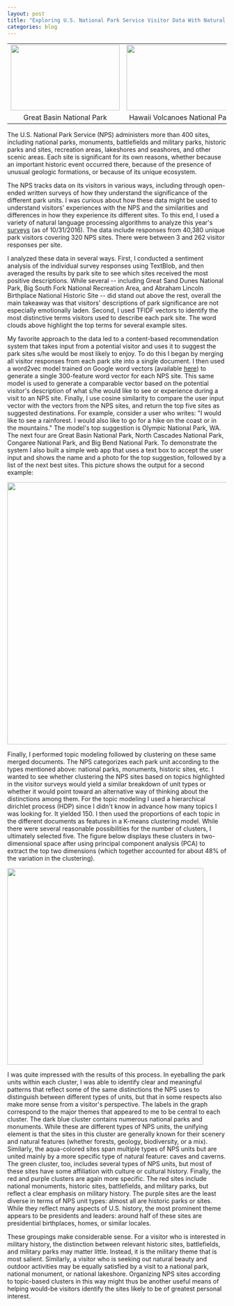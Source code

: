 ```yaml
---
layout: post
title: "Exploring U.S. National Park Service Visitor Data With Natural Language Processing"
categories: blog
---
```


<table>
<tr>
<td><img src='{{ site.baseurl }}/images/Great Basin NP.png' style="width:250px;height:150px;"/></td>
<td><img src='{{ site.baseurl }}/images/Hawaii Volcanoes NP.png' style="width:250px;height:150px;"/></td>
<td><img src='{{ site.baseurl }}/images/Ellis Island.png' style="width:250px;height:150px;"/></td>
</tr>
<tr>
<td align="center">Great Basin National Park</td>
<td align="center">Hawaii Volcanoes National Park</td>
<td align="center">Ellis Island National Monument</td>
</tr>
</table>

The U.S. National Park Service (NPS) administers more than 400 sites, including national parks, monuments, battlefields and military parks, historic parks and sites, recreation areas, lakeshores and seashores, and other scenic areas. Each site is significant for its own reasons, whether because an important historic event occurred there, because of the presence of unusual geologic formations, or because of its unique ecosystem.

The NPS tracks data on its visitors in various ways, including through open-ended written surveys of how they understand the significance of the different park units.  I was curious about how these data might be used to understand visitors' experiences with the NPS and the similarities and differences in how they experience its different sites.  To this end, I used a variety of natural language processing algorithms to analyze this year's [surveys](https://irma.nps.gov/DataStore/Reference/Profile/2208605) (as of 10/31/2016).  The data include responses from 40,380 unique park visitors covering 320 NPS sites. There were between 3 and 262 visitor responses per site.

I analyzed these data in several ways. First, I conducted a sentiment analysis of the individual survey responses using TextBlob, and then averaged the results by park site to see which sites received the most positive descriptions. While several -- including Great Sand Dunes National Park, Big South Fork National Recreation Area, and Abraham Lincoln Birthplace National Historic Site -- did stand out above the rest, overall the main takeaway was that visitors' descriptions of park significance are not especially emotionally laden. Second, I used TFIDF vectors to identify the most distinctive terms visitors used to describe each park site.  The word clouds above highlight the top terms for several example sites.

My favorite approach to the data led to a content-based recommendation system that takes input from a potential visitor and uses it to suggest the park sites s/he would be most likely to enjoy. To do this I began by merging all visitor responses from each park site into a single document.  I then used a word2vec model trained on Google word vectors (available [here](https://drive.google.com/file/d/0B7XkCwpI5KDYNlNUTTlSS21pQmM/edit)) to generate a single 300-feature word vector for each NPS site. This same model is used to generate a comparable vector based on the potential visitor's description of what s/he would like to see or experience during a visit to an NPS site.  Finally, I use cosine similarity to compare the user input vector with the vectors from the NPS sites, and return the top five sites as suggested destinations. For example, consider a user who writes: "I would like to see a rainforest.  I would also like to go for a hike on the coast or in the mountains." The model's top suggestion is Olympic National Park, WA.  The next four are Great Basin National Park, North Cascades National Park, Congaree National Park, and Big Bend National Park. To demonstrate the system I also built a simple web app that uses a text box to accept the user input and shows the name and a photo for the top suggestion, followed by a list of the next best sites. This picture shows the output for a second example:

<img src='{{ site.baseurl }}/images/NPS-app.png' style="width:800px;height:600px;"/>      

Finally, I performed topic modeling followed by clustering on these same merged documents. The NPS categorizes each park unit according to the types mentioned above: national parks, monuments, historic sites, etc.  I wanted to see whether clustering the NPS sites based on topics highlighted in the visitor surveys would yield a similar breakdown of unit types or whether it would point toward an alternative way of thinking about the distinctions among them.  For the topic modeling I used a hierarchical dirichlet process (HDP) since I didn't know in advance how many topics I was looking for. It yielded 150.  I then used the proportions of each topic in the different documents as features in a K-means clustering model.  While there were several reasonable possibilities for the number of clusters, I ultimately selected five.  The figure below displays these clusters in two-dimensional space after using principal component analysis (PCA) to extract the top two dimensions (which together accounted for about 48% of the variation in the clustering).  

<img src='{{ site.baseurl }}/images/NPS-clusters.png' style="width:450px;height:450px;"/>

I was quite impressed with the results of this process. In eyeballing the park units within each cluster, I was able to identify clear and meaningful patterns that reflect some of the same distinctions the NPS uses to distinguish between different types of units, but that in some respects also make more sense from a visitor's perspective. The labels in the graph correspond to the major themes that appeared to me to be central to each cluster.  The dark blue cluster contains numerous national parks and monuments.  While these are different types of NPS units, the unifying element is that the sites in this cluster are generally known for their scenery and natural features (whether forests, geology, biodiversity, or a mix).  Similarly, the aqua-colored sites span multiple types of NPS units but are united mainly by a more specific type of natural feature: caves and caverns.  The green cluster, too, includes several types of NPS units, but most of these sites have some affiliation with culture or cultural history. Finally, the red and purple clusters are again more specific. The red sites include national monuments, historic sites, battlefields, and military parks, but reflect a clear emphasis on military history.  The purple sites are the least diverse in terms of NPS unit types: almost all are historic parks or sites. While they reflect many aspects of U.S. history, the most prominent theme appears to be presidents and leaders: around half of these sites are presidential birthplaces, homes, or similar locales.  

These groupings make considerable sense.  For a visitor who is interested in military history, the distinction between relevant historic sites, battlefields, and military parks may matter little. Instead, it is the military theme that is most salient.  Similarly, a visitor who is seeking out natural beauty and outdoor activities may be equally satisfied by a visit to a national park, national monument, or national lakeshore.  Organizing NPS sites according to topic-based clusters in this way might thus be another useful means of helping would-be visitors identify the sites likely to be of greatest personal interest.    

